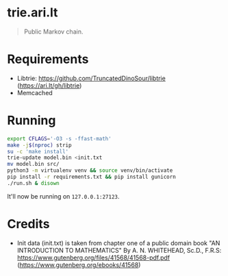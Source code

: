 # trie.ari.lt

> Public Markov chain.

# Requirements

-   Libtrie: <https://github.com/TruncatedDinoSour/libtrie> (<https://ari.lt/gh/libtrie>)
-   Memcached

# Running

```sh
export CFLAGS='-O3 -s -ffast-math'
make -j$(nproc) strip
su -c 'make install'
trie-update model.bin <init.txt
mv model.bin src/
python3 -m virtualenv venv && source venv/bin/activate
pip install -r requirements.txt && pip install gunicorn
./run.sh & disown
```

It'll now be running on `127.0.0.1:27123`.

# Credits

-   Init data (init.txt) is taken from chapter one of a public domain book "AN INTRODUCTION TO MATHEMATICS" By A. N. WHITEHEAD, Sc.D., F.R.S: <https://www.gutenberg.org/files/41568/41568-pdf.pdf> (<https://www.gutenberg.org/ebooks/41568>)
